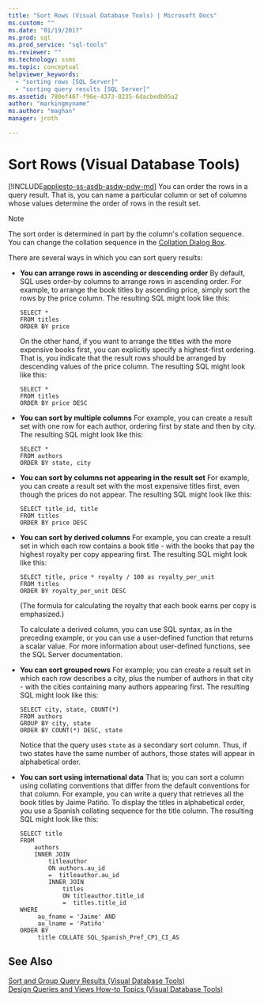 ```yaml
---
title: "Sort Rows (Visual Database Tools) | Microsoft Docs"
ms.custom: ""
ms.date: "01/19/2017"
ms.prod: sql
ms.prod_service: "sql-tools"
ms.reviewer: ""
ms.technology: ssms
ms.topic: conceptual
helpviewer_keywords: 
  - "sorting rows [SQL Server]"
  - "sorting query results [SQL Server]"
ms.assetid: 780ef467-f96e-4373-8235-6dacbedb05a2
author: "markingmyname"
ms.author: "maghan"
manager: jroth

---
```

# Sort Rows (Visual Database Tools)
[!INCLUDE[appliesto-ss-asdb-asdw-pdw-md](../../includes/appliesto-ss-asdb-asdw-pdw-md.md)]
You can order the rows in a query result. That is, you can name a particular column or set of columns whose values determine the order of rows in the result set.  
  
> [!NOTE]  
> The sort order is determined in part by the column's collation sequence. You can change the collation sequence in the [Collation Dialog Box](../../ssms/visual-db-tools/collation-dialog-box-visual-database-tools.md).  
  
There are several ways in which you can sort query results:  
  
-   **You can arrange rows in ascending or descending order** By default, SQL uses order-by columns to arrange rows in ascending order. For example, to arrange the book titles by ascending price, simply sort the rows by the price column. The resulting SQL might look like this:  
  
    ```  
    SELECT *  
    FROM titles  
    ORDER BY price  
    ```  
  
    On the other hand, if you want to arrange the titles with the more expensive books first, you can explicitly specify a highest-first ordering. That is, you indicate that the result rows should be arranged by descending values of the price column. The resulting SQL might look like this:  
  
    ```  
    SELECT *  
    FROM titles  
    ORDER BY price DESC  
    ```  
  
-   **You can sort by multiple columns** For example, you can create a result set with one row for each author, ordering first by state and then by city. The resulting SQL might look like this:  
  
    ```  
    SELECT *  
    FROM authors   
    ORDER BY state, city  
    ```  
  
-   **You can sort by columns not appearing in the result set** For example, you can create a result set with the most expensive titles first, even though the prices do not appear. The resulting SQL might look like this:  
  
    ```  
    SELECT title_id, title  
    FROM titles  
    ORDER BY price DESC  
    ```  
  
-   **You can sort by derived columns** For example, you can create a result set in which each row contains a book title - with the books that pay the highest royalty per copy appearing first. The resulting SQL might look like this:  
  
    ```  
    SELECT title, price * royalty / 100 as royalty_per_unit  
    FROM titles  
    ORDER BY royalty_per_unit DESC  
    ```  
  
    (The formula for calculating the royalty that each book earns per copy is emphasized.)  
  
    To calculate a derived column, you can use SQL syntax, as in the preceding example, or you can use a user-defined function that returns a scalar value. For more information about user-defined functions, see the SQL Server documentation.  
  
-   **You can sort grouped rows** For example; you can create a result set in which each row describes a city, plus the number of authors in that city - with the cities containing many authors appearing first. The resulting SQL might look like this:  
  
    ```  
    SELECT city, state, COUNT(*)  
    FROM authors  
    GROUP BY city, state  
    ORDER BY COUNT(*) DESC, state  
    ```  
  
    Notice that the query uses `state` as a secondary sort column. Thus, if two states have the same number of authors, those states will appear in alphabetical order.  
  
-   **You can sort using international data** That is; you can sort a column using collating conventions that differ from the default conventions for that column. For example, you can write a query that retrieves all the book titles by Jaime Patiño. To display the titles in alphabetical order, you use a Spanish collating sequence for the title column. The resulting SQL might look like this:  
  
    ```  
    SELECT title  
    FROM   
        authors   
        INNER JOIN   
            titleauthor   
            ON authors.au_id   
            =  titleauthor.au_id   
            INNER JOIN  
                titles   
                ON titleauthor.title_id   
                =  titles.title_id   
    WHERE   
         au_fname = 'Jaime' AND   
         au_lname = 'Patiño'  
    ORDER BY   
         title COLLATE SQL_Spanish_Pref_CP1_CI_AS  
    ```  
  
## See Also  
[Sort and Group Query Results &#40;Visual Database Tools&#41;](../../ssms/visual-db-tools/sort-and-group-query-results-visual-database-tools.md)  
[Design Queries and Views How-to Topics &#40;Visual Database Tools&#41;](../../ssms/visual-db-tools/design-queries-and-views-how-to-topics-visual-database-tools.md)  
  
